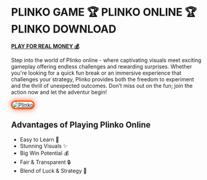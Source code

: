 # PLINKO GAME 🏆 PLINKO ONLINE 🏆 PLINKO DOWNLOAD

[**PLAY FOR REAL MONEY 💰**](https://shortlinkapp.com/vWTFI)

Step into the world of Plinko online - where captivating visuals meet exciting gameplay offering endless challenges and rewarding surprises. Whether you're looking for a quick fun break or an immersive experience that challenges your strategy, Plinko provides both the freedom to experiment and the thrill of unexpected outcomes. Don’t miss out on the fun; join the action now and let the adventur begin!

<a href="https://shortlinkapp.com/vWTFI" title="Plinko">

<img src="https://i.ibb.co/WWvxtWt8/plinco.jpg" alt="Plinko" style="max-width: 100%; border: 3px solid #ff4500; border-radius: 15px; box-shadow: 0px 0px 15px rgba(255, 69, 0, 0.8);">

</a>

## Advantages of Playing Plinko Online 

- Easy to Learn 🎯
- Stunning Visuals ✨
- Big Win Potential 💰
- Fair & Transparent 🔒
- Blend of Luck & Strategy 🎲
